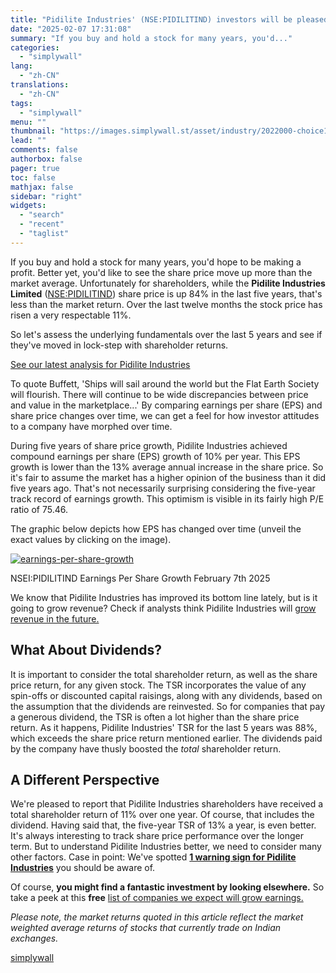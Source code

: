 ```yaml
---
title: "Pidilite Industries' (NSE:PIDILITIND) investors will be pleased with their favorable 88% return over the last five years"
date: "2025-02-07 17:31:08"
summary: "If you buy and hold a stock for many years, you'd..."
categories:
  - "simplywall"
lang:
  - "zh-CN"
translations:
  - "zh-CN"
tags:
  - "simplywall"
menu: ""
thumbnail: "https://images.simplywall.st/asset/industry/2022000-choice1-main-header/1585186586604"
lead: ""
comments: false
authorbox: false
pager: true
toc: false
mathjax: false
sidebar: "right"
widgets:
  - "search"
  - "recent"
  - "taglist"
---
```


If you buy and hold a stock for many years, you'd hope to be making a profit. Better yet, you'd like to see the share price move up more than the market average. Unfortunately for shareholders, while the **Pidilite Industries Limited** ([NSE:PIDILITIND](https://simplywall.st/stocks/in/materials/nse-pidilitind/pidilite-industries-shares)) share price is up 84% in the last five years, that's less than the market return. Over the last twelve months the stock price has risen a very respectable 11%.

So let's assess the underlying fundamentals over the last 5 years and see if they've moved in lock-step with shareholder returns.

 [See our latest analysis for Pidilite Industries](https://simplywall.st/stocks/in/materials/nse-pidilitind/pidilite-industries-shares) 

To quote Buffett, 'Ships will sail around the world but the Flat Earth Society will flourish. There will continue to be wide discrepancies between price and value in the marketplace...' By comparing earnings per share (EPS) and share price changes over time, we can get a feel for how investor attitudes to a company have morphed over time.

During five years of share price growth, Pidilite Industries achieved compound earnings per share (EPS) growth of 10% per year. This EPS growth is lower than the 13% average annual increase in the share price. So it's fair to assume the market has a higher opinion of the business than it did five years ago. That's not necessarily surprising considering the five-year track record of earnings growth. This optimism is visible in its fairly high P/E ratio of 75.46.

The graphic below depicts how EPS has changed over time (unveil the exact values by clicking on the image).

[![earnings-per-share-growth](https://images.simplywall.st/asset/chart/878761-earnings-per-share-growth-1-dark/1738917131716)](https://simplywall.st/stocks/in/materials/nse-pidilitind/pidilite-industries-shares/past)

NSEI:PIDILITIND Earnings Per Share Growth February 7th 2025

We know that Pidilite Industries has improved its bottom line lately, but is it going to grow revenue? Check if analysts think Pidilite Industries will [grow revenue in the future.](https://simplywall.st/stocks/in/materials/nse-pidilitind/pidilite-industries-shares/future)

What About Dividends?
---------------------

It is important to consider the total shareholder return, as well as the share price return, for any given stock. The TSR incorporates the value of any spin-offs or discounted capital raisings, along with any dividends, based on the assumption that the dividends are reinvested. So for companies that pay a generous dividend, the TSR is often a lot higher than the share price return. As it happens, Pidilite Industries' TSR for the last 5 years was 88%, which exceeds the share price return mentioned earlier. The dividends paid by the company have thusly boosted the *total* shareholder return.

A Different Perspective
-----------------------

We're pleased to report that Pidilite Industries shareholders have received a total shareholder return of 11% over one year. Of course, that includes the dividend. Having said that, the five-year TSR of 13% a year, is even better. It's always interesting to track share price performance over the longer term. But to understand Pidilite Industries better, we need to consider many other factors. Case in point: We've spotted  [**1 warning sign for Pidilite Industries**](https://simplywall.st/stocks/in/materials/nse-pidilitind/pidilite-industries-shares)  you should be aware of.

Of course, **you might find a fantastic investment by looking elsewhere.** So take a peek at this **free** [list of companies we expect will grow earnings.](https://simplywall.st/discover/investing-ideas/19524/growth-stocks)

*Please note, the market returns quoted in this article reflect the market weighted average returns of stocks that currently trade on Indian exchanges.*

[simplywall](https://simplywall.st/stocks/in/materials/nse-pidilitind/pidilite-industries-shares/news/pidilite-industries-nsepidilitind-investors-will-be-pleased-1)
